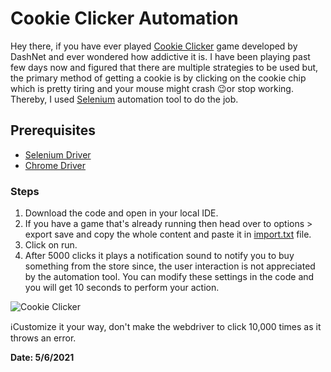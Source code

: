 # Cookie Clicker Automation

Hey there, if you have ever played [Cookie Clicker](https://orteil.dashnet.org/cookieclicker/) game developed by DashNet and ever wondered how addictive it is. I have been playing past few days now and figured that there are multiple strategies to be used but, the primary method of getting a cookie is by clicking on the cookie chip which is pretty tiring and your mouse might crash :wink:or stop working. Thereby, I used [Selenium](https://www.selenium.dev/) automation tool to do the job. 

## Prerequisites

- [Selenium Driver](https://www.selenium.dev/)
- [Chrome Driver](https://chromedriver.chromium.org/downloads)

### Steps

1. Download the code and open in your local IDE.
2. If you have a game that's already running then head over to options > export save and copy the whole content and paste it in [import.txt](CookieClicker/import.txt) file.
3. Click on run.
4. After 5000 clicks it plays a notification sound to notify you to buy something from the store since, the user interaction is not appreciated by the automation tool.  You can modify these settings in the code and you will get 10 seconds to perform your action.

![Cookie Clicker](images/CCA.gif)

:information_source:Customize it your way, don't make the webdriver to click 10,000 times as it throws an error.



**Date: 5/6/2021**